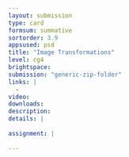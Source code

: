 ```yaml
---
layout: submission
type: card
formsum: summative
sortorder: 3.9
appsused: psd
title: "Image Transformations"
level: cg4
brightspace: 
submission: "generic-zip-folder"
links: |
  - 
video: 
downloads: 
description: 
details: |
  
assignment: |
  
---
```

